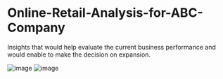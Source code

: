 # Online-Retail-Analysis-for-ABC-Company
Insights that would help evaluate the current business performance and would enable to make the decision on expansion.

![image](https://user-images.githubusercontent.com/107266430/233566717-be32145b-fa0d-46b1-9e72-254a8eccb49d.png)
![image](https://user-images.githubusercontent.com/107266430/233566867-6704c359-da8a-4791-90b0-8653f25bd607.png)
